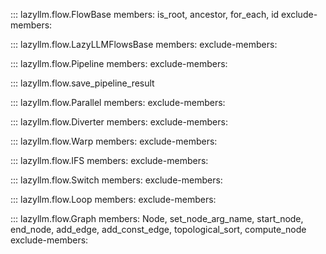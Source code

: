 ::: lazyllm.flow.FlowBase
    members: is_root, ancestor, for_each, id
    exclude-members:

::: lazyllm.flow.LazyLLMFlowsBase
    members: 
    exclude-members:

::: lazyllm.flow.Pipeline
    members: 
    exclude-members:

::: lazyllm.flow.save_pipeline_result

::: lazyllm.flow.Parallel
    members: 
    exclude-members:

::: lazyllm.flow.Diverter
    members: 
    exclude-members:

::: lazyllm.flow.Warp
    members: 
    exclude-members:

::: lazyllm.flow.IFS
    members: 
    exclude-members:

::: lazyllm.flow.Switch
    members: 
    exclude-members:

::: lazyllm.flow.Loop
    members: 
    exclude-members:

::: lazyllm.flow.Graph
    members: Node, set_node_arg_name, start_node, end_node, add_edge, add_const_edge, topological_sort, compute_node
    exclude-members: